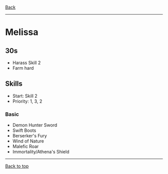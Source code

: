 [Back](../)

----

# Melissa

## 30s
- Harass Skill 2
- Farm hard

## Skills
- Start: Skill 2
- Priority: 1, 3, 2

### Basic
- Demon Hunter Sword
- Swift Boots
- Berserker's Fury
- Wind of Nature
- Malefic Roar
- Immortality/Athena's Shield

----

[Back to top](./#)
